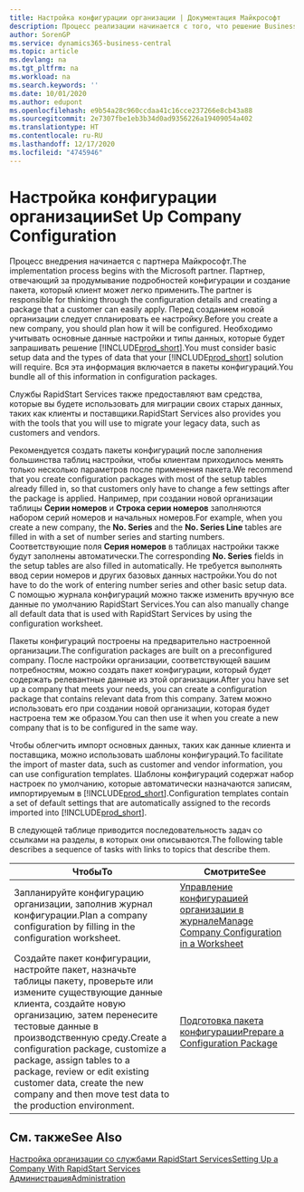 ```yaml
---
title: Настройка конфигурации организации | Документация Майкрософт
description: Процесс реализации начинается с того, что решение Business Central потребует. Вся эта информация включается в пакеты конфигураций.
author: SorenGP
ms.service: dynamics365-business-central
ms.topic: article
ms.devlang: na
ms.tgt_pltfrm: na
ms.workload: na
ms.search.keywords: ''
ms.date: 10/01/2020
ms.author: edupont
ms.openlocfilehash: e9b54a28c960ccdaa41c16cce237266e8cb43a88
ms.sourcegitcommit: 2e7307fbe1eb3b34d0ad9356226a19409054a402
ms.translationtype: HT
ms.contentlocale: ru-RU
ms.lasthandoff: 12/17/2020
ms.locfileid: "4745946"
---
```

# <a name="set-up-company-configuration"></a><span data-ttu-id="dc3a7-104">Настройка конфигурации организации</span><span class="sxs-lookup"><span data-stu-id="dc3a7-104">Set Up Company Configuration</span></span>
<span data-ttu-id="dc3a7-105">Процесс внедрения начинается с партнера Майкрософт.</span><span class="sxs-lookup"><span data-stu-id="dc3a7-105">The implementation process begins with the Microsoft partner.</span></span> <span data-ttu-id="dc3a7-106">Партнер, отвечающий за продумывание подробностей конфигурации и создание пакета, который клиент может легко применить.</span><span class="sxs-lookup"><span data-stu-id="dc3a7-106">The partner is responsible for thinking through the configuration details and creating a package that a customer can easily apply.</span></span> <span data-ttu-id="dc3a7-107">Перед созданием новой организации следует спланировать ее настройку.</span><span class="sxs-lookup"><span data-stu-id="dc3a7-107">Before you create a new company, you should plan how it will be configured.</span></span> <span data-ttu-id="dc3a7-108">Необходимо учитывать основные данные настройки и типы данных, которые будет запрашивать решение [!INCLUDE[prod_short](includes/prod_short.md)].</span><span class="sxs-lookup"><span data-stu-id="dc3a7-108">You must consider basic setup data and the types of data that your [!INCLUDE[prod_short](includes/prod_short.md)] solution will require.</span></span> <span data-ttu-id="dc3a7-109">Вся эта информация включается в пакеты конфигураций.</span><span class="sxs-lookup"><span data-stu-id="dc3a7-109">You bundle all of this information in configuration packages.</span></span>

<span data-ttu-id="dc3a7-110">Службы RapidStart Services также предоставляют вам средства, которые вы будете использовать для миграции своих старых данных, таких как клиенты и поставщики.</span><span class="sxs-lookup"><span data-stu-id="dc3a7-110">RapidStart Services also provides you with the tools that you will use to migrate your legacy data, such as customers and vendors.</span></span>  

<span data-ttu-id="dc3a7-111">Рекомендуется создать пакеты конфигураций после заполнения большинства таблиц настройки, чтобы клиентам приходилось менять только несколько параметров после применения пакета.</span><span class="sxs-lookup"><span data-stu-id="dc3a7-111">We recommend that you create configuration packages with most of the setup tables already filled in, so that customers only have to change a few settings after the package is applied.</span></span> <span data-ttu-id="dc3a7-112">Например, при создании новой организации таблицы **Серии номеров** и **Строка серии номеров** заполняются набором серий номеров и начальных номеров.</span><span class="sxs-lookup"><span data-stu-id="dc3a7-112">For example, when you create a new company, the **No. Series** and the **No. Series Line** tables are filled in with a set of number series and starting numbers.</span></span> <span data-ttu-id="dc3a7-113">Соответствующие поля **Серия номеров** в таблицах настройки также будут заполнены автоматически.</span><span class="sxs-lookup"><span data-stu-id="dc3a7-113">The corresponding **No. Series** fields in the setup tables are also filled in automatically.</span></span> <span data-ttu-id="dc3a7-114">Не требуется выполнять ввод серии номеров и других базовых данных настройки.</span><span class="sxs-lookup"><span data-stu-id="dc3a7-114">You do not have to do the work of entering number series and other basic setup data.</span></span> <span data-ttu-id="dc3a7-115">С помощью журнала конфигураций можно также изменить вручную все данные по умолчанию RapidStart Services.</span><span class="sxs-lookup"><span data-stu-id="dc3a7-115">You can also manually change all default data that is used with RapidStart Services by using the configuration worksheet.</span></span>  

<span data-ttu-id="dc3a7-116">Пакеты конфигураций построены на предварительно настроенной организации.</span><span class="sxs-lookup"><span data-stu-id="dc3a7-116">The configuration packages are built on a preconfigured company.</span></span> <span data-ttu-id="dc3a7-117">После настройки организации, соответствующей вашим потребностям, можно создать пакет конфигурации, который будет содержать релевантные данные из этой организации.</span><span class="sxs-lookup"><span data-stu-id="dc3a7-117">After you have set up a company that meets your needs, you can create a configuration package that contains relevant data from this company.</span></span> <span data-ttu-id="dc3a7-118">Затем можно использовать его при создании новой организации, которая будет настроена тем же образом.</span><span class="sxs-lookup"><span data-stu-id="dc3a7-118">You can then use it when you create a new company that is to be configured in the same way.</span></span>  

<span data-ttu-id="dc3a7-119">Чтобы облегчить импорт основных данных, таких как данные клиента и поставщика, можно использовать шаблоны конфигураций.</span><span class="sxs-lookup"><span data-stu-id="dc3a7-119">To facilitate the import of master data, such as customer and vendor information, you can use configuration templates.</span></span> <span data-ttu-id="dc3a7-120">Шаблоны конфигураций содержат набор настроек по умолчанию, которые автоматически назначаются записям, импортируемым в [!INCLUDE[prod_short](includes/prod_short.md)].</span><span class="sxs-lookup"><span data-stu-id="dc3a7-120">Configuration templates contain a set of default settings that are automatically assigned to the records imported into [!INCLUDE[prod_short](includes/prod_short.md)].</span></span>

<span data-ttu-id="dc3a7-121">В следующей таблице приводится последовательность задач со ссылками на разделы, в которых они описываются.</span><span class="sxs-lookup"><span data-stu-id="dc3a7-121">The following table describes a sequence of tasks with links to topics that describe them.</span></span>

|<span data-ttu-id="dc3a7-122">**Чтобы**</span><span class="sxs-lookup"><span data-stu-id="dc3a7-122">**To**</span></span>|<span data-ttu-id="dc3a7-123">**Смотрите**</span><span class="sxs-lookup"><span data-stu-id="dc3a7-123">**See**</span></span>|  
|------------|-------------|  
|<span data-ttu-id="dc3a7-124">Запланируйте конфигурацию организации, заполнив журнал конфигурации.</span><span class="sxs-lookup"><span data-stu-id="dc3a7-124">Plan a company configuration by filling in the configuration worksheet.</span></span>|[<span data-ttu-id="dc3a7-125">Управление конфигурацией организации в журнале</span><span class="sxs-lookup"><span data-stu-id="dc3a7-125">Manage Company Configuration in a Worksheet</span></span>](admin-how-to-manage-company-configuration-in-a-worksheet.md)|  
|<span data-ttu-id="dc3a7-126">Создайте пакет конфигурации, настройте пакет, назначьте таблицы пакету, проверьте или измените существующие данные клиента, создайте новую организацию, затем перенесите тестовые данные в производственную среду.</span><span class="sxs-lookup"><span data-stu-id="dc3a7-126">Create a configuration package, customize a package, assign tables to a package, review or edit existing customer data, create the new company and then move test data to the production environment.</span></span>|[<span data-ttu-id="dc3a7-127">Подготовка пакета конфигурации</span><span class="sxs-lookup"><span data-stu-id="dc3a7-127">Prepare a Configuration Package</span></span>](admin-how-to-prepare-a-configuration-package.md)| 

## <a name="see-also"></a><span data-ttu-id="dc3a7-128">См. также</span><span class="sxs-lookup"><span data-stu-id="dc3a7-128">See Also</span></span>  
[<span data-ttu-id="dc3a7-129">Настройка организации со службами RapidStart Services</span><span class="sxs-lookup"><span data-stu-id="dc3a7-129">Setting Up a Company With RapidStart Services</span></span>](admin-set-up-a-company-with-rapidstart.md)  
[<span data-ttu-id="dc3a7-130">Администрация</span><span class="sxs-lookup"><span data-stu-id="dc3a7-130">Administration</span></span>](admin-setup-and-administration.md)
